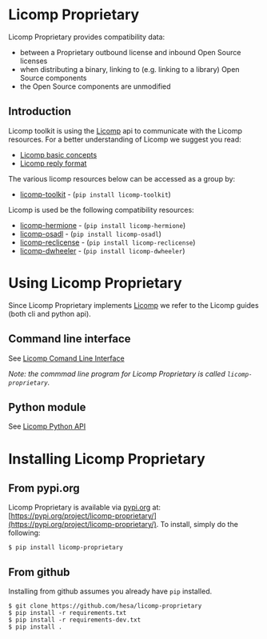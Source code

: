 # Licomp Proprietary

Licomp Proprietary provides compatibility data:

* between a Proprietary outbound license and inbound Open Source licenses
* when distributing a binary, linking to (e.g. linking to a library) Open Source components
* the Open Source components are unmodified

## Introduction 

Licomp toolkit is using the [Licomp](https://github.com/hesa/licomp) api to communicate with the Licomp resources. For a better understanding of Licomp we suggest you read:

* [Licomp basic concepts](https://github.com/hesa/licomp/#licomp-concepts)
* [Licomp reply format](https://github.com/hesa/licomp/blob/main/docs/reply-format.md)

The various licomp resources below can be accessed as a group by:
* [licomp-toolkit](https://github.com/hesa/licomp-toolkit) - (`pip install licomp-toolkit`)

Licomp is used be the following compatibility resources:
* [licomp-hermione](https://github.com/hesa/licomp-hermione) - (`pip install licomp-hermione`)
* [licomp-osadl](https://github.com/hesa/licomp-osadl) - (`pip install licomp-osadl`)
* [licomp-reclicense](https://github.com/hesa/licomp-reclicense) - (`pip install licomp-reclicense`)
* [licomp-dwheeler](https://github.com/hesa/licomp-dwheeler) - (`pip install licomp-dwheeler`)

# Using Licomp Proprietary

Since Licomp Proprietary implements [Licomp](https://github.com/hesa/licomp) we refer to the Licomp guides (both cli and python api).

## Command line interface

See [Licomp Comand Line Interface](https://github.com/hesa/licomp/blob/main/docs/cli-guide.md)

_Note: the commmad line program for Licomp Proprietary is called `licomp-proprietary`._

## Python module

See [Licomp Python API](https://github.com/hesa/licomp/blob/main/docs/python-api.md)

# Installing Licomp Proprietary

## From pypi.org

Licomp Proprietary is available via [pypi.org](https://pypi.org/) at: [https://pypi.org/project/licomp-proprietary/](https://pypi.org/project/licomp-proprietary/). To install, simply do the following:

```
$ pip install licomp-proprietary
```

## From github

Installing from github assumes you already have `pip` installed.

```
$ git clone https://github.com/hesa/licomp-proprietary
$ pip install -r requirements.txt
$ pip install -r requirements-dev.txt
$ pip install .
```
